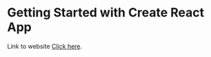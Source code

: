 # Getting Started with Create React App

Link to website [Click here](https://code-editor-realtime-123.herokuapp.com/).
